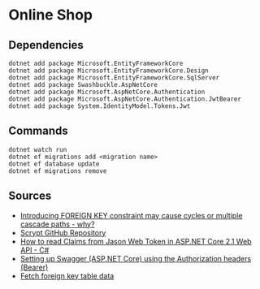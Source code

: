 # Online Shop

## Dependencies
```
dotnet add package Microsoft.EntityFrameworkCore
dotnet add package Microsoft.EntityFrameworkCore.Design
dotnet add package Microsoft.EntityFrameworkCore.SqlServer
dotnet add package Swashbuckle.AspNetCore
dotnet add package Microsoft.AspNetCore.Authentication
dotnet add package Microsoft.AspNetCore.Authentication.JwtBearer
dotnet add package System.IdentityModel.Tokens.Jwt
```
## Commands
```
dotnet watch run
dotnet ef migrations add <migration name>
dotnet ef database update
dotnet ef migrations remove
```
## Sources
- [Introducing FOREIGN KEY constraint may cause cycles or multiple cascade paths - why?](https://stackoverflow.com/questions/17127351/introducing-foreign-key-constraint-may-cause-cycles-or-multiple-cascade-paths)
- [Scrypt GitHub Repository](https://github.com/viniciuschiele/scrypt)
- [How to read Claims from Jason Web Token in ASP.NET Core 2.1 Web API - C#](https://www.youtube.com/watch?v=n_w07VeIg_k)
- [Setting up Swagger (ASP.NET Core) using the Authorization headers (Bearer)](https://stackoverflow.com/questions/43447688/setting-up-swagger-asp-net-core-using-the-authorization-headers-bearer)
- [Fetch foreign key table data](https://entityframework.net/knowledge-base/52352970/fetch-foreign-key-table-data)